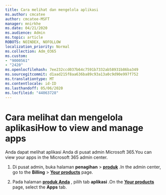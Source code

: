 ```yaml
---
title: Cara melihat dan mengelola aplikasi
ms.author: cmcatee
author: cmcatee-MSFT
manager: mnirkhe
ms.date: 04/21/2020
ms.audience: Admin
ms.topic: article
ROBOTS: NOINDEX, NOFOLLOW
localization_priority: Normal
ms.collection: Adm_O365
ms.custom:
- "9000561"
- "2420"
ms.openlocfilehash: 7ee232ccd037b64c7591b7332ab58931b86ba349
ms.sourcegitcommit: d1aad215f8aa636ba89c93a13a0c9d90e997f752
ms.translationtype: MT
ms.contentlocale: id-ID
ms.lasthandoff: 05/06/2020
ms.locfileid: "44063728"
---
```

# <a name="how-to-view-and-manage-apps"></a><span data-ttu-id="a5b19-102">Cara melihat dan mengelola aplikasi</span><span class="sxs-lookup"><span data-stu-id="a5b19-102">How to view and manage apps</span></span>

<span data-ttu-id="a5b19-103">Anda dapat melihat aplikasi Anda di pusat admin Microsoft 365.</span><span class="sxs-lookup"><span data-stu-id="a5b19-103">You can view your apps in the Microsoft 365 admin center.</span></span> 

1. <span data-ttu-id="a5b19-104">Di pusat admin, buka halaman **penagihan** > **[produk](https://go.microsoft.com/fwlink/p/?linkid=842054)** .</span><span class="sxs-lookup"><span data-stu-id="a5b19-104">In the admin center, go to the **Billing** > **[Your products](https://go.microsoft.com/fwlink/p/?linkid=842054)** page.</span></span>

2. <span data-ttu-id="a5b19-105">Pada halaman **[produk Anda](https://go.microsoft.com/fwlink/p/?linkid=842054)** , pilih tab **aplikasi** .</span><span class="sxs-lookup"><span data-stu-id="a5b19-105">On the **[Your products](https://go.microsoft.com/fwlink/p/?linkid=842054)** page, select the **Apps** tab.</span></span>